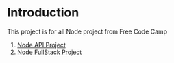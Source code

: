 # Introduction
This project is for all Node project from Free Code Camp

1. [Node API Project](./app/api/README.md)
2. [Node FullStack Project](./app/README.md)